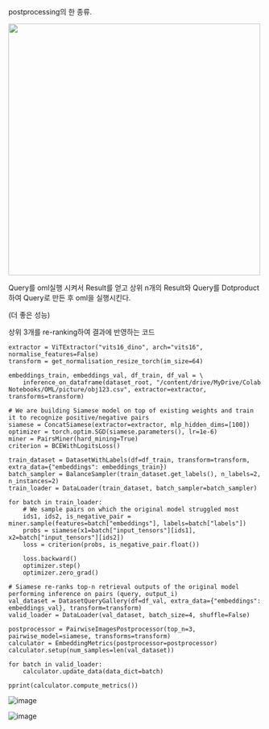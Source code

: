 postprocessing의 한 종류.

<img src="https://github.com/YeoungJun0508/study_oml/assets/145903037/0951558d-70f4-4676-b02c-ecc5800cf522" width="500" height="500">


Query를 oml실행 시켜서 Result를 얻고 상위 n개의 Result와 Query를 Dotproduct하여 Query로 만든 후 oml을 실행시킨다.

(더 좋은 성능)

상위 3개를 re-ranking하여 결과에 반영하는 코드

```
extractor = ViTExtractor("vits16_dino", arch="vits16", normalise_features=False)
transform = get_normalisation_resize_torch(im_size=64)

embeddings_train, embeddings_val, df_train, df_val = \
    inference_on_dataframe(dataset_root, "/content/drive/MyDrive/Colab Notebooks/OML/picture/obj123.csv", extractor=extractor, transforms=transform)

# We are building Siamese model on top of existing weights and train it to recognize positive/negative pairs
siamese = ConcatSiamese(extractor=extractor, mlp_hidden_dims=[100])
optimizer = torch.optim.SGD(siamese.parameters(), lr=1e-6)
miner = PairsMiner(hard_mining=True)
criterion = BCEWithLogitsLoss()

train_dataset = DatasetWithLabels(df=df_train, transform=transform, extra_data={"embeddings": embeddings_train})
batch_sampler = BalanceSampler(train_dataset.get_labels(), n_labels=2, n_instances=2)
train_loader = DataLoader(train_dataset, batch_sampler=batch_sampler)

for batch in train_loader:
    # We sample pairs on which the original model struggled most
    ids1, ids2, is_negative_pair = miner.sample(features=batch["embeddings"], labels=batch["labels"])
    probs = siamese(x1=batch["input_tensors"][ids1], x2=batch["input_tensors"][ids2])
    loss = criterion(probs, is_negative_pair.float())

    loss.backward()
    optimizer.step()
    optimizer.zero_grad()

# Siamese re-ranks top-n retrieval outputs of the original model performing inference on pairs (query, output_i)
val_dataset = DatasetQueryGallery(df=df_val, extra_data={"embeddings": embeddings_val}, transform=transform)
valid_loader = DataLoader(val_dataset, batch_size=4, shuffle=False)

postprocessor = PairwiseImagesPostprocessor(top_n=3, pairwise_model=siamese, transforms=transform)
calculator = EmbeddingMetrics(postprocessor=postprocessor)
calculator.setup(num_samples=len(val_dataset))

for batch in valid_loader:
    calculator.update_data(data_dict=batch)

pprint(calculator.compute_metrics())

```


![image](https://github.com/YeoungJun0508/study_oml/assets/145903037/59aaa6f6-bed8-49fd-a23d-b88de338f9c3)



![image](https://github.com/YeoungJun0508/study_oml/assets/145903037/36c85a25-2f1e-4063-867b-7dacf0e6ee0b)

